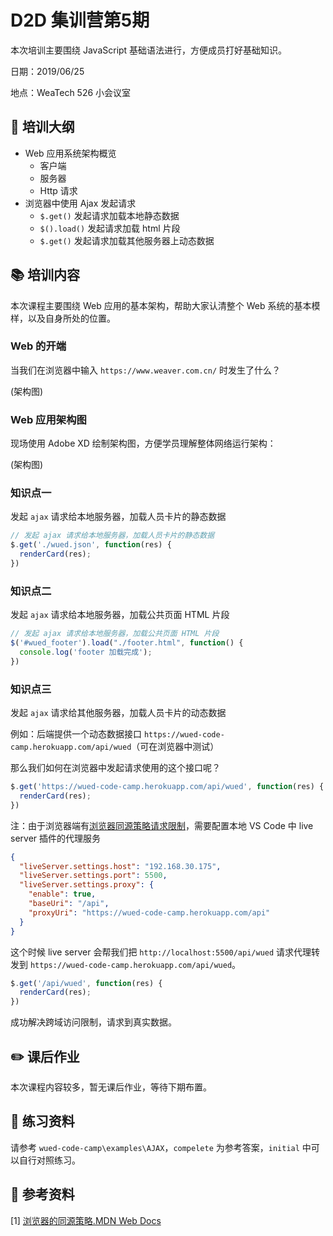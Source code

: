 # D2D 集训营第5期

本次培训主要围绕 JavaScript 基础语法进行，方便成员打好基础知识。

日期：2019/06/25

地点：WeaTech 526 小会议室

## 🥇 培训大纲

- Web 应用系统架构概览
  - 客户端
  - 服务器
  - Http 请求
- 浏览器中使用 Ajax 发起请求
  - `$.get()` 发起请求加载本地静态数据
  - `$().load()` 发起请求加载 html 片段
  - `$.get()` 发起请求加载其他服务器上动态数据

## 📚 培训内容

本次课程主要围绕 Web 应用的基本架构，帮助大家认清整个 Web 系统的基本模样，以及自身所处的位置。

### Web 的开端

当我们在浏览器中输入 `https://www.weaver.com.cn/` 时发生了什么？

(架构图)

### Web 应用架构图

现场使用 Adobe XD 绘制架构图，方便学员理解整体网络运行架构：

(架构图)

### 知识点一

发起 `ajax` 请求给本地服务器，加载人员卡片的静态数据

``` js
// 发起 ajax 请求给本地服务器，加载人员卡片的静态数据
$.get('./wued.json', function(res) {
  renderCard(res);
})
```

### 知识点二

发起 `ajax` 请求给本地服务器，加载公共页面 HTML 片段

``` js
// 发起 ajax 请求给本地服务器，加载公共页面 HTML 片段
$('#wued_footer').load("./footer.html", function() {
  console.log('footer 加载完成');
})
```

### 知识点三

发起 `ajax` 请求给其他服务器，加载人员卡片的动态数据

例如：后端提供一个动态数据接口 `https://wued-code-camp.herokuapp.com/api/wued`（可在浏览器中测试）

那么我们如何在浏览器中发起请求使用的这个接口呢？

``` js
$.get('https://wued-code-camp.herokuapp.com/api/wued', function(res) {
  renderCard(res);
})
```

注：由于浏览器端有[浏览器同源策略请求限制](https://developer.mozilla.org/zh-CN/docs/Web/Security/Same-origin_policy)，需要配置本地 VS Code 中 live server 插件的代理服务

```json
{
  "liveServer.settings.host": "192.168.30.175",
  "liveServer.settings.port": 5500,
  "liveServer.settings.proxy": {
    "enable": true,
    "baseUri": "/api",
    "proxyUri": "https://wued-code-camp.herokuapp.com/api"
  }
}
```

这个时候 live server 会帮我们把 `http://localhost:5500/api/wued` 请求代理转发到 `https://wued-code-camp.herokuapp.com/api/wued`。

``` js
$.get('/api/wued', function(res) {
  renderCard(res);
})
```

成功解决跨域访问限制，请求到真实数据。

## ✏️ 课后作业

本次课程内容较多，暂无课后作业，等待下期布置。

## 💯 练习资料

请参考 `wued-code-camp\examples\AJAX`，`compelete` 为参考答案，`initial` 中可以自行对照练习。

## 📑 参考资料

[1] [浏览器的同源策略.MDN Web Docs](https://developer.mozilla.org/zh-CN/docs/Web/Security/Same-origin_policy)
